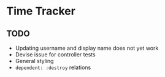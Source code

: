 # Time Tracker

## TODO
- Updating username and display name does not yet work
- Devise issue for controller tests
- General styling
- `dependent: :destroy` relations
